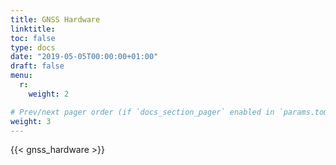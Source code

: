 ```yaml
--- 
title: GNSS Hardware
linktitle:
toc: false
type: docs
date: "2019-05-05T00:00:00+01:00"
draft: false
menu:
  r: 
    weight: 2

# Prev/next pager order (if `docs_section_pager` enabled in `params.toml`)
weight: 3
--- 
```



{{< gnss_hardware >}}
## 